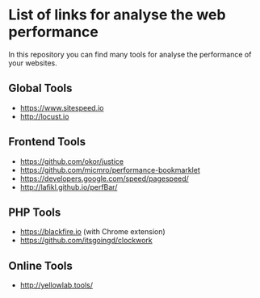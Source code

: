# List of links for analyse the web performance

In this repository you can find many tools for analyse the performance of your websites.

## Global Tools
- https://www.sitespeed.io
- http://locust.io

## Frontend Tools
- https://github.com/okor/justice
- https://github.com/micmro/performance-bookmarklet
- https://developers.google.com/speed/pagespeed/
- http://lafikl.github.io/perfBar/

## PHP Tools
- https://blackfire.io (with Chrome extension)
- https://github.com/itsgoingd/clockwork

## Online Tools
- http://yellowlab.tools/
